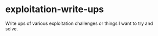# exploitation-write-ups
Write ups of various exploitation challenges or things I want to try and solve.
